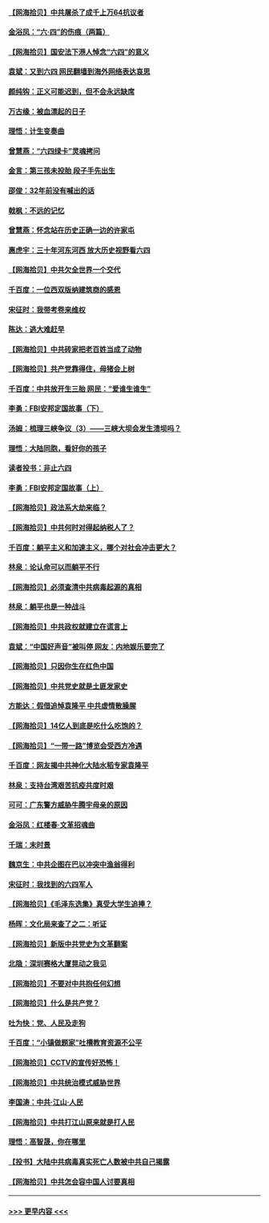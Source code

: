 #### [【网海拾贝】中共屠杀了成千上万64抗议者](../pages/nsc993/n13002713.md?t=06070602) 
#### [金浴凤：“六·四”的伤痕（两篇）](../pages/nsc993/n13001719.md?t=06070602) 
#### [【网海拾贝】国安法下港人悼念“六四”的意义](../pages/nsc993/n13001039.md?t=06070602) 
#### [袁斌：又到六四 网民翻墙到海外网络表达哀思](../pages/nsc993/n13000995.md?t=06070602) 
#### [颜纯钩：正义可能迟到，但不会永远缺席](../pages/nsc993/n13000920.md?t=06070602) 
#### [万古缘：被血漂起的日子](../pages/nsc993/n13000914.md?t=06070602) 
#### [理悟：计生变奏曲](../pages/nsc993/n13000414.md?t=06070602) 
#### [曾慧燕：“六四绿卡”灵魂拷问](../pages/nsc993/n13000277.md?t=06070602) 
#### [金言：第三孩未投胎 段子手先出生](../pages/nsc993/n13000215.md?t=06070602) 
#### [邵俊：32年前没有喊出的话](../pages/nsc993/n13000181.md?t=06070602) 
#### [戟枫：不远的记忆](../pages/nsc993/n13000121.md?t=06070602) 
#### [曾慧燕：怀念站在历史正确一边的许家屯](../pages/nsc993/n13000073.md?t=06070602) 
#### [惠虎宇：三十年河东河西 放大历史视野看六四](../pages/nsc993/n13000018.md?t=06070602) 
#### [【网海拾贝】中共欠全世界一个交代](../pages/nsc993/n12998706.md?t=06070602) 
#### [千百度：一位西双版纳建筑商的感恩](../pages/nsc993/n12998487.md?t=06070602) 
#### [宋征时：我带考卷来维权](../pages/nsc993/n12994088.md?t=06070602) 
#### [陈达：逃大难赶早](../pages/nsc993/n12993569.md?t=06070602) 
#### [【网海拾贝】中共砖家把老百姓当成了动物](../pages/nsc993/n12993483.md?t=06070602) 
#### [【网海拾贝】共产党靠得住，母猪会上树](../pages/nsc993/n12990730.md?t=06070602) 
#### [千百度：中共放开生三胎 网民：“爱谁生谁生”](../pages/nsc993/n12990644.md?t=06070602) 
#### [李勇：FBI安邦定国故事（下）](../pages/nsc993/n12987854.md?t=06070602) 
#### [汤姆：梳理三峡争议（3）——三峡大坝会发生溃坝吗？](../pages/nsc993/n12989806.md?t=06070602) 
#### [理悟：大陆同胞，看好你的孩子](../pages/nsc993/n12989778.md?t=06070602) 
#### [读者投书：非止六四](../pages/nsc993/n12989673.md?t=06070602) 
#### [李勇：FBI安邦定国故事（上）](../pages/nsc993/n12987749.md?t=06070602) 
#### [【网海拾贝】政法系大劫来临？](../pages/nsc993/n12987596.md?t=06070602) 
#### [【网海拾贝】中共何时对得起纳税人了？](../pages/nsc993/n12985578.md?t=06070602) 
#### [千百度：躺平主义和加速主义，哪个对社会冲击更大？](../pages/nsc993/n12985512.md?t=06070602) 
#### [林泉：论认命可以而躺平不行](../pages/nsc993/n12985505.md?t=06070602) 
#### [【网海拾贝】必须查清中共病毒起源的真相](../pages/nsc993/n12984276.md?t=06070602) 
#### [林泉：躺平也是一种战斗](../pages/nsc993/n12984194.md?t=06070602) 
#### [【网海拾贝】中共政权就建立在谎言上](../pages/nsc993/n12981880.md?t=06070602) 
#### [袁斌：“中国好声音”被叫停 网友：内地娱乐要完了](../pages/nsc993/n12981826.md?t=06070602) 
#### [【网海拾贝】只因你生在红色中国](../pages/nsc993/n12979096.md?t=06070602) 
#### [【网海拾贝】中共党史就是土匪发家史](../pages/nsc993/n12976478.md?t=06070602) 
#### [方能达：假借追悼袁隆平 中共虚情散臊腥](../pages/nsc993/n12976396.md?t=06070602) 
#### [【网海拾贝】14亿人到底是吃什么吃饱的？](../pages/nsc993/n12974125.md?t=06070602) 
#### [【网海拾贝】“一带一路”博览会受西方冷遇](../pages/nsc993/n12971787.md?t=06070602) 
#### [千百度：网友揭中共神化大陆水稻专家袁隆平](../pages/nsc993/n12971733.md?t=06070602) 
#### [林泉：支持台湾艰苦抗疫共度时艰](../pages/nsc993/n12971350.md?t=06070602) 
#### [可可：广东警方威胁牛腾宇母亲的原因](../pages/nsc993/n12971100.md?t=06070602) 
#### [金浴凤：红楼春·文革招魂曲](../pages/nsc993/n12970354.md?t=06070602) 
#### [千瑞：末时景](../pages/nsc993/n12970337.md?t=06070602) 
#### [魏京生：中共企图在巴以冲突中渔翁得利](../pages/nsc993/n12970286.md?t=06070602) 
#### [宋征时：我找到的六四军人](../pages/nsc993/n12970213.md?t=06070602) 
#### [【网海拾贝】《毛泽东选集》真受大学生追捧？](../pages/nsc993/n12968779.md?t=06070602) 
#### [杨晖：文化局来查了之二：听证](../pages/nsc993/n12966528.md?t=06070602) 
#### [【网海拾贝】新版中共党史为文革翻案](../pages/nsc993/n12967526.md?t=06070602) 
#### [北隐：深圳赛格大厦晃动之我见](../pages/nsc993/n12967393.md?t=06070602) 
#### [【网海拾贝】不要对中共抱任何幻想](../pages/nsc993/n12965222.md?t=06070602) 
#### [【网海拾贝】什么是共产党？](../pages/nsc993/n12962781.md?t=06070602) 
#### [吐为快：党、人民及走狗](../pages/nsc993/n12962747.md?t=06070602) 
#### [千百度：“小镇做题家”吐槽教育资源不公平](../pages/nsc993/n12962705.md?t=06070602) 
#### [【网海拾贝】CCTV的宣传好恐怖！](../pages/nsc993/n12959984.md?t=06070602) 
#### [【网海拾贝】中共统治模式威胁世界](../pages/nsc993/n12957622.md?t=06070602) 
#### [李国涛：中共‧江山‧人民](../pages/nsc993/n12957502.md?t=06070602) 
#### [【网海拾贝】中共打江山原来就是打人民](../pages/nsc993/n12954345.md?t=06070602) 
#### [理悟：高智晟，你在哪里](../pages/nsc993/n12953115.md?t=06070602) 
#### [【投书】大陆中共病毒真实死亡人数被中共自己揭露](../pages/nsc993/n12953050.md?t=06070602) 
#### [【网海拾贝】中共怎会容中国人讨要真相](../pages/nsc993/n12952161.md?t=06070602) 

----
#### [ >>> 更早内容 <<< ](../indexes/nsc993-earlier.md)
